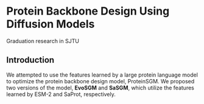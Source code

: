 # Protein Backbone Design Using Diffusion Models

Graduation research in SJTU

## Introduction

We attempted to use the features learned by a large protein language model to optimize the protein backbone design model, ProteinSGM. We proposed two versions of the model, **EvoSGM** and **SaSGM**, which utilize the features learned by ESM-2 and SaProt, respectively.
